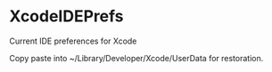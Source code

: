 # XcodeIDEPrefs

Current IDE preferences for Xcode

Copy paste into ~/Library/Developer/Xcode/UserData for restoration.
